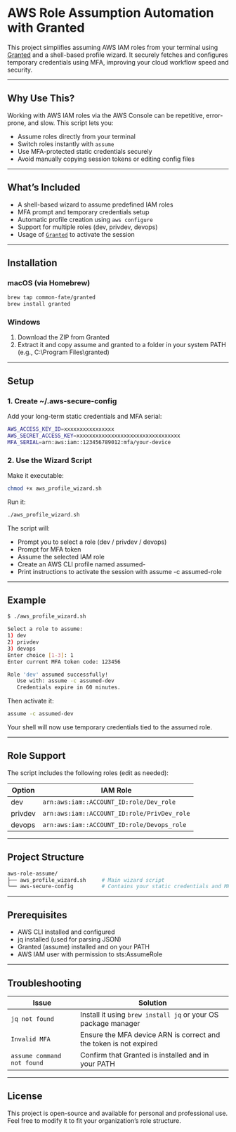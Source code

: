 # AWS Role Assumption Automation with Granted

This project simplifies assuming AWS IAM roles from your terminal using [Granted](https://granted.dev/) and a shell-based profile wizard. It securely fetches and configures temporary credentials using MFA, improving your cloud workflow speed and security.

---

## Why Use This?

Working with AWS IAM roles via the AWS Console can be repetitive, error-prone, and slow. This script lets you:

- Assume roles directly from your terminal
- Switch roles instantly with `assume`
- Use MFA-protected static credentials securely
- Avoid manually copying session tokens or editing config files

---

## What’s Included

- A shell-based wizard to assume predefined IAM roles
- MFA prompt and temporary credentials setup
- Automatic profile creation using `aws configure`
- Support for multiple roles (dev, privdev, devops)
- Usage of [`Granted`](https://granted.dev/) to activate the session

---

## Installation

### macOS (via Homebrew)

```bash
brew tap common-fate/granted
brew install granted
```

### Windows
1. Download the ZIP from Granted
2. Extract it and copy assume and granted to a folder in your system PATH (e.g., C:\Program Files\granted)

---

## Setup
### 1. Create ~/.aws-secure-config
Add your long-term static credentials and MFA serial:

``` bash
AWS_ACCESS_KEY_ID=xxxxxxxxxxxxxxxx
AWS_SECRET_ACCESS_KEY=xxxxxxxxxxxxxxxxxxxxxxxxxxxxxxxxx
MFA_SERIAL=arn:aws:iam::123456789012:mfa/your-device
```

### 2. Use the Wizard Script
Make it executable:
``` bash
chmod +x aws_profile_wizard.sh
```
Run it:
``` bash
./aws_profile_wizard.sh
```
The script will:

- Prompt you to select a role (dev / privdev / devops)
- Prompt for MFA token
- Assume the selected IAM role
- Create an AWS CLI profile named assumed-<role>
- Print instructions to activate the session with assume -c assumed-role

---

## Example
``` bash
$ ./aws_profile_wizard.sh

Select a role to assume:
1) dev
2) privdev
3) devops
Enter choice [1-3]: 1
Enter current MFA token code: 123456

Role 'dev' assumed successfully!
   Use with: assume -c assumed-dev
   Credentials expire in 60 minutes.
```
Then activate it:
``` bash
assume -c assumed-dev
```
Your shell will now use temporary credentials tied to the assumed role.

---

## Role Support

The script includes the following roles (edit as needed):

| Option  | IAM Role                                    |
| ------- | ------------------------------------------- |
| dev     | `arn:aws:iam::ACCOUNT_ID:role/Dev_role`     |
| privdev | `arn:aws:iam::ACCOUNT_ID:role/PrivDev_role` |
| devops  | `arn:aws:iam::ACCOUNT_ID:role/Devops_role`  |

---

## Project Structure
``` bash
aws-role-assume/
├── aws_profile_wizard.sh     # Main wizard script
└── aws-secure-config         # Contains your static credentials and MFA serial
```

---

## Prerequisites

- AWS CLI installed and configured
- jq installed (used for parsing JSON)
- Granted (assume) installed and on your PATH
- AWS IAM user with permission to sts:AssumeRole

---

## Troubleshooting

| Issue                      | Solution                                                          |
| -------------------------- | ----------------------------------------------------------------- |
| `jq not found`             | Install it using `brew install jq` or your OS package manager     |
| `Invalid MFA`              | Ensure the MFA device ARN is correct and the token is not expired |
| `assume command not found` | Confirm that Granted is installed and in your PATH                |


---

## License

This project is open-source and available for personal and professional use. Feel free to modify it to fit your organization’s role structure.

